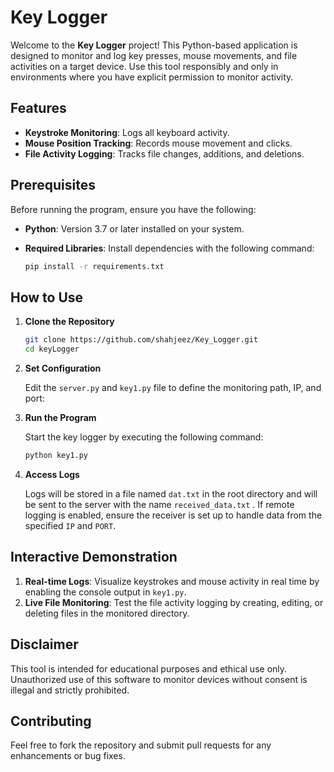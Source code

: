# Key Logger

Welcome to the **Key Logger** project! This Python-based application is designed to monitor and log key presses, mouse movements, and file activities on a target device. Use this tool responsibly and only in environments where you have explicit permission to monitor activity.

## Features

- **Keystroke Monitoring**: Logs all keyboard activity.
- **Mouse Position Tracking**: Records mouse movement and clicks.
- **File Activity Logging**: Tracks file changes, additions, and deletions.

## Prerequisites

Before running the program, ensure you have the following:

- **Python**: Version 3.7 or later installed on your system.
- **Required Libraries**: Install dependencies with the following command:

  ```bash
  pip install -r requirements.txt
  ```

## How to Use

1. **Clone the Repository**

   ```bash
   git clone https://github.com/shahjeez/Key_Logger.git
   cd keyLogger
   ```

2. **Set Configuration**

   Edit the `server.py` and `key1.py` file to define the monitoring path, IP, and port:

3. **Run the Program**

   Start the key logger by executing the following command:

   ```bash
   python key1.py
   ```

4. **Access Logs**

   Logs will be stored in a file named `dat.txt` in the root directory and will be sent to the server with the name `received_data.txt` . If remote logging is enabled, ensure the receiver is set up to handle data from the specified `IP` and `PORT`.

## Interactive Demonstration

1. **Real-time Logs**: Visualize keystrokes and mouse activity in real time by enabling the console output in `key1.py`.
2. **Live File Monitoring**: Test the file activity logging by creating, editing, or deleting files in the monitored directory.

## Disclaimer

This tool is intended for educational purposes and ethical use only. Unauthorized use of this software to monitor devices without consent is illegal and strictly prohibited.

## Contributing

Feel free to fork the repository and submit pull requests for any enhancements or bug fixes.



